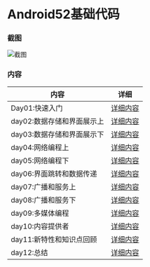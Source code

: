 # Android52基础代码

### 截图
![截图](https://github.com/BruceAnda/Android52Base/blob/master/screenshort/main/pic/pic.png)

### 内容
| 内容 | 详细 |
|-----|-----|
| Day01:快速入门 | [详细内容](https://github.com/BruceAnda/Android52Base/tree/master/app/src/main/java/zhaoliang/com/android52base/activity/day01) |
| day02:数据存储和界面展示上 | [详细内容](https://github.com/BruceAnda/Android52Base/tree/master/app/src/main/java/zhaoliang/com/android52base/activity/day02) |
| day03:数据存储和界面展示下 | [详细内容](https://github.com/BruceAnda/Android52Base/tree/master/app/src/main/java/zhaoliang/com/android52base/activity/day03) |
| day04:网络编程上 | [详细内容](https://github.com/BruceAnda/Android52Base/tree/master/app/src/main/java/zhaoliang/com/android52base/activity/day04) |
| day05:网络编程下 | [详细内容](https://github.com/BruceAnda/Android52Base/tree/master/app/src/main/java/zhaoliang/com/android52base/activity/day05) |
| day06:界面跳转和数据传递 | [详细内容](https://github.com/BruceAnda/Android52Base/tree/master/app/src/main/java/zhaoliang/com/android52base/activity/day06) |
| day07:广播和服务上 | [详细内容](https://github.com/BruceAnda/Android52Base/tree/master/app/src/main/java/zhaoliang/com/android52base/activity/day07) |
| day08:广播和服务下 | [详细内容](https://github.com/BruceAnda/Android52Base/tree/master/app/src/main/java/zhaoliang/com/android52base/activity/day08) |
| day09:多媒体编程 | [详细内容](https://github.com/BruceAnda/Android52Base/tree/master/app/src/main/java/zhaoliang/com/android52base/activity/day09) |
| day10:内容提供者 | [详细内容](https://github.com/BruceAnda/Android52Base/tree/master/app/src/main/java/zhaoliang/com/android52base/activity/day10) |
| day11:新特性和知识点回顾 | [详细内容](https://github.com/BruceAnda/Android52Base/tree/master/app/src/main/java/zhaoliang/com/android52base/activity/day11) |
| day12:总结 | [详细内容](https://github.com/BruceAnda/Android52Base/tree/master/app/src/main/java/zhaoliang/com/android52base/activity/day12) |